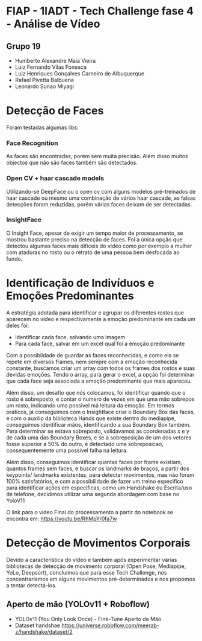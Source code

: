 # FIAP - 1IADT - Tech Challenge fase 4 - Análise de Vídeo
## Grupo 19
- Humberto Alexandre Maia Vieira
- Luiz Fernando Vilas Fonseca
- Luiz Henriques Gonçalves Carneiro de Albuquerque
- Rafael Pivetta Balbuena
- Leonardo Sunao Miyagi

# Detecção de Faces

Foram testadas algumas libs:
### Face Recognition
As faces são encontradas, porém sem muita precisão. Além disso muitos objectos que não são faces também são detectados.

### Open CV + haar cascade models
Utilizando-se DeepFace ou o open cv com alguns modelos pré-treinados de haar cascade ou mesmo uma combinação de vários haar cascade, as falsas detecções foram reduzidas, porém várias faces deixam de ser detectadas.

### InsightFace
O Insight Face, apesar de exigir um tempo maior de processamento, se mostrou bastante preciso na detecção de faces. Foi a única opção que detectou algumas faces mais difíceis do vídeo como por exemplo a mulher com ataduras no rosto ou o retrato de uma pessoa bem desfocada ao fundo.

# Identificação de Indivíduos e Emoções Predominantes

A estratégia adotada para identificar e agrupar os diferentes rostos que aparecem no vídeo e respectivamente a emoção predominante em cada um deles foi:
- Identificar cada face, salvando uma imagem
- Para cada face, salvar em um excel qual foi a emoção predominante

Com a possibiidade de guardar as faces reconhecidas, e como ela se repete em diversos frames, nem sempre com a emoção reconhecida constante, buscamos criar um array com todos os frames dos rostos e suas devidas emoções.
Tendo o array, para gerar o excel, a opção foi determinar que cada face seja associada a emoção predominante que mais apareceu.

Além disso, um desafio que nós colocamos, foi identificar quando que o rosto é sobreposto, e contar o numero de vezes em que uma mão sobrepos um rosto, indicando uma possivel má leitura da emoção. 
Em termos praticos, já conseguimos com o Insightface criar o Boundary Box das faces, e com o auxilio da biblioteca Hands que existe dentro do mediapipe, conseguimos identificar mãos, identificando a sua Boundary Box também.
Para determinar se estava sobreposto, validavamos as coordenadas x e y de cada uma das Boundary Boxes, e se a sobreposição de um dos vetores fosse superior a 50% do outro, é detectado uma sobreposicao, consequentemente uma possivel falha na leitura.

Além disso, conseguimos identificar quantas faces por frame existiam, quantos frames sem faces, e buscar os landmarks de braços, a partir dos keypoints/ landmarks existentes, para detectar movimentos, mas não foram 100% satisfatórios, e com a possibilidade de fazer um treino especifico para identificar ações em especificas, como um Handshake ou Escrita/uso de telefone, decidimos utilizar uma segunda abordagem com base no YoloV11

 O link para o video Final do processamento a partir do notebook se encontra em: https://youtu.be/RhMpYr0fa7w

# Detecção de Movimentos Corporais

Devido a característica do vídeo e também após experimentar várias bibliotecas de detecção de movimento corporal (Open Pose, Mediapipe, YoLo, Deepsort), concluímos que para esse Tech Challenge, nos concentraríamos em alguns movimentos pré-determinados e nos propomos a tentar detectá-los.


## Aperto de mão (YOLOv11 + Roboflow)

- YOLOv11 (You Only Look Once) - Fine-Tune Aperto de Mão
- Dataset handshae https://universe.roboflow.com/meerab-z/handshake/dataset/2
